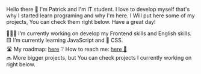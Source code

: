 Hello there 👋 I'm Patrick and I'm IT student. I love to develop myself that's why I started learn programing and why I'm here. I Will put here some of my projects, You can check them right below. Have a great day! 

👨🏼‍💻 I’m currently working on develop my Frontend skills and English skills. <br>
🟨 I’m currently learning JavaScript and 🎨 CSS. <br>
🛣️ My roadmap: [here](https://myfrontendroadmap.netlify.app)
❔ How to reach me: [here 🤝](https://www.linkedin.com/in/patryk-ruczyński-4ab5b6219/)
<br>
🔜 More bigger projects, but You can check projects I currently working on right below.
